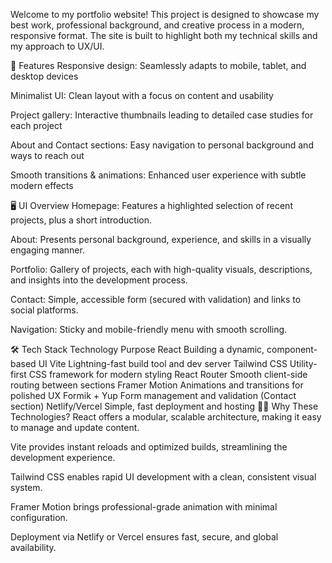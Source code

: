 Welcome to my portfolio website! This project is designed to showcase my best work, professional background, and creative process in a modern, responsive format. The site is built to highlight both my technical skills and my approach to UX/UI.

🚀 Features
Responsive design: Seamlessly adapts to mobile, tablet, and desktop devices

Minimalist UI: Clean layout with a focus on content and usability

Project gallery: Interactive thumbnails leading to detailed case studies for each project

About and Contact sections: Easy navigation to personal background and ways to reach out

Smooth transitions & animations: Enhanced user experience with subtle modern effects

🖥️ UI Overview
Homepage: Features a highlighted selection of recent projects, plus a short introduction.

About: Presents personal background, experience, and skills in a visually engaging manner.

Portfolio: Gallery of projects, each with high-quality visuals, descriptions, and insights into the development process.

Contact: Simple, accessible form (secured with validation) and links to social platforms.

Navigation: Sticky and mobile-friendly menu with smooth scrolling.

🛠️ Tech Stack
Technology	Purpose
React	Building a dynamic, component-based UI
Vite	Lightning-fast build tool and dev server
Tailwind CSS	Utility-first CSS framework for modern styling
React Router	Smooth client-side routing between sections
Framer Motion	Animations and transitions for polished UX
Formik + Yup	Form management and validation (Contact section)
Netlify/Vercel	Simple, fast deployment and hosting
🧑‍💻 Why These Technologies?
React offers a modular, scalable architecture, making it easy to manage and update content.

Vite provides instant reloads and optimized builds, streamlining the development experience.

Tailwind CSS enables rapid UI development with a clean, consistent visual system.

Framer Motion brings professional-grade animation with minimal configuration.

Deployment via Netlify or Vercel ensures fast, secure, and global availability.
